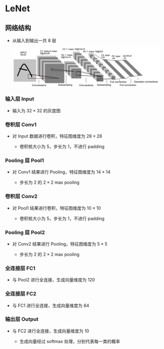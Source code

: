 # $\mathrm{LeNet}$

## 网络结构

- 从输入到输出一共 $8$ 层

  <center>
  <img src="images/lenet.png"/>
  </center>

### 输入层 $\mathrm{Input}$

- 输入为 $32 \times 32$ 的灰度图

### 卷积层 $\mathrm{Conv1}$

- 对 $\mathrm{Input}$ 数据进行卷积，特征图维度为 $28 \times 28$

  - 卷积核大小为 $5$，步长为 $1$，不进行 $\mathrm{padding}$

### $\mathrm{Pooling}$ 层 $\mathrm{Pool1}$

- 对 $\mathrm{Conv1}$ 结果进行 $\mathrm{Pooling}$，特征图维度为 $14 \times 14$

  - 步长为 $2$ 的 $2 \times 2 \ \mathrm{max \ pooling}$

### 卷积层 $\mathrm{Conv2}$

- 对 $\mathrm{Pool1}$ 结果进行卷积，特征图维度为 $10 \times 10$

  - 卷积核大小为 $5$，步长为 $1$，不进行 $\mathrm{padding}$

### $\mathrm{Pooling}$ 层 $\mathrm{Pool2}$

- 对 $\mathrm{Conv2}$ 结果进行 $\mathrm{Pooling}$，特征图维度为 $5 \times 5$

  - 步长为 $2$ 的 $2 \times 2 \ \mathrm{max \ pooling}$

### 全连接层 $\mathrm{FC1}$

- 与 $\mathrm{Pool2}$ 进行全连接，生成向量维度为 $120$

### 全连接层 $\mathrm{FC2}$

- 与 $\mathrm{FC1}$ 进行全连接，生成向量维度为 $84$

### 输出层 $\mathrm{Output}$

- 与 $\mathrm{FC2}$ 进行全连接，生成向量维度为 $10$

  - 生成向量经过 $\mathrm{softmax}$ 处理，分别代表每一类的概率